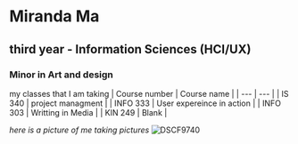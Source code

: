 # Miranda Ma 
## third year - Information Sciences (HCI/UX) 
### Minor in Art and design 

my classes that I am taking 
| Course number | Course name |
| --- | --- |
| IS 340 | project managment |
| INFO 333 | User expereince in action |
| INFO 303 | Writting in Media |
| KIN 249 | Blank | 

*here is a picture of me taking pictures* 
![DSCF9740](https://github.com/mirandaxma/Project-Management/assets/98190786/739b5d76-9b1a-4767-8d1d-ca64100c4a8e)
